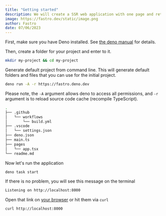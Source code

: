 ```yaml
---
title: "Getting started"
description: We will create a SSR web application with one page and returning very simple react component.
image: https://fastro.dev/static/image.png
author: Fastro
date: 07/06/2023
---
```


First, make sure you have Deno installed. See [the deno manual](https://deno.land/manual/getting_started/installation) for details.

Then, create a folder for your project and enter to it.

```zsh
mkdir my-project && cd my-project
```

Generate default project from command line. This will generate default folders and files that you can use for the initial project.

```zsh
deno run -A -r https://fastro.deno.dev
```

Please note, the `-A` argument allows deno to access all permissions, and `-r` argument is to reload source code cache (recompile TypeScript).

```zsh
.
├── .github
│   └── workflows
│       └── build.yml
├── .vscode
│   └── settings.json
├── deno.json
├── main.ts
├── pages
│   └── app.tsx
└── readme.md
```

Now let's run the application

```zsh
deno task start
```

If there is no problem, you will see this message on the terminal

```zsh
Listening on http://localhost:8000
```

Open that link on [your browser](http://localhost:8000) or hit them via `curl`

```zsh
curl http://localhost:8000
```